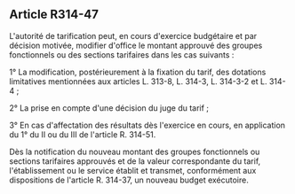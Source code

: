 ## Article R314-47


L'autorité de tarification peut, en cours d'exercice budgétaire et par décision motivée, modifier d'office le
montant approuvé des groupes fonctionnels ou des sections tarifaires dans les cas suivants :

1° La modification, postérieurement à la fixation du tarif, des dotations limitatives mentionnées aux articles
L. 313-8, L. 314-3, L. 314-3-2 et L. 314-4 ;

2° La prise en compte d'une décision du juge du tarif ;

3° En cas d'affectation des résultats dès l'exercice en cours, en application du 1° du II ou du III de l'article R.
314-51.

Dès la notification du nouveau montant des groupes fonctionnels ou sections tarifaires approuvés et de
la valeur correspondante du tarif, l'établissement ou le service établit et transmet, conformément aux
dispositions de l'article R. 314-37, un nouveau budget exécutoire.

